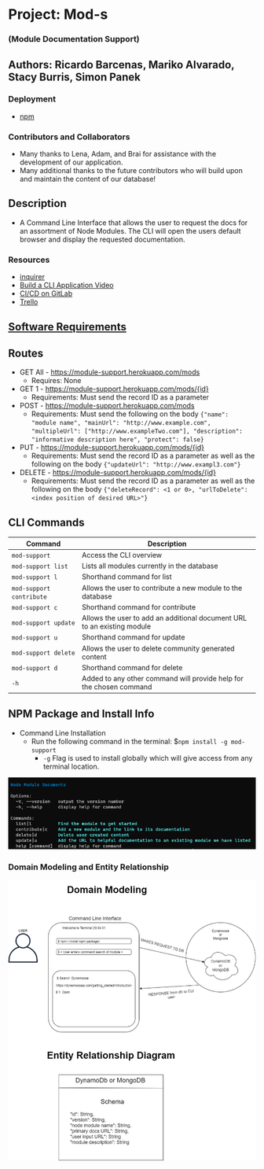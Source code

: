 # Project: Mod-s

### (Module Documentation Support)

## Authors: Ricardo Barcenas, Mariko Alvarado, Stacy Burris, Simon Panek

### Deployment

- [npm](https://www.npmjs.com/package/mod-support)

### Contributors and Collaborators

- Many thanks to Lena, Adam, and Brai for assistance with the development of our application.
- Many additional thanks to the future contributors who will build upon and maintain the content of our database!

## Description 

- A Command Line Interface that allows the user to request the docs for an assortment of Node Modules. The CLI will open the users default browser and display the requested documentation.

### Resources

- [inquirer](https://medium.com/jspoint/making-cli-app-with-ease-using-commander-js-and-inquirer-js-f3bbd52977ac)
- [Build a CLI Application Video](https://www.youtube.com/watch?v=v2GKt39-LPA)
- [CI/CD on GitLab](https://gitlab.com/mod-s/module-docs-support/-/pipelines)
- [Trello](https://trello.com/b/MYPIAEBG/mod-s)

## [Software Requirements](requirements.md)

## Routes

- GET All - https://module-support.herokuapp.com/mods
  - Requires: None
- GET 1 - https://module-support.herokuapp.com/mods/{id}
  - Requirements: Must send the record ID as a parameter
- POST - https://module-support.herokuapp.com/mods
  - Requirements: Must send the following on the body `{"name": "module name", "mainUrl": "http://www.example.com", "multipleUrl": ["http://www.exampleTwo.com"], "description": "informative description here", "protect": false}`
- PUT - https://module-support.herokuapp.com/mods/{id}
  - Requirements: Must send the record ID as a parameter as well as the following on the body `{"updateUrl": "http://www.exampl3.com"}`
- DELETE - https://module-support.herokuapp.com/mods/{id}
  - Requirements: Must send the record ID as a parameter as well as the following on the body `{"deleteRecord": <1 or 0>, "urlToDelete": <index position of desired URL>"}`

## CLI Commands

| **Command** | **Description** |
| --- | --- |
| `mod-support` | Access the CLI overview |
| `mod-support list` | Lists all modules currently in the database |
| `mod-support l` | Shorthand command for list |
| `mod-support contribute` | Allows the user to contribute a new module to the database |
| `mod-support c` | Shorthand command for contribute |
| `mod-support update` | Allows the user to add an additional document URL to an existing module |
| `mod-support u` | Shorthand command for update |
| `mod-support delete` | Allows the user to delete community generated content |
| `mod-support d` | Shorthand command for delete |
| `-h` | Added to any other command will provide help for the chosen command |

## NPM Package and Install Info

- Command Line Installation
  - Run the following command in the terminal: $`npm install -g mod-support`
    - `-g` Flag is used to install globally which will give access from any terminal location.

![Command Line Interface](CLI/assets/mod-support.png)

### Domain Modeling and Entity Relationship

![dm and entity](Domain-Modeling-Mods.png)





